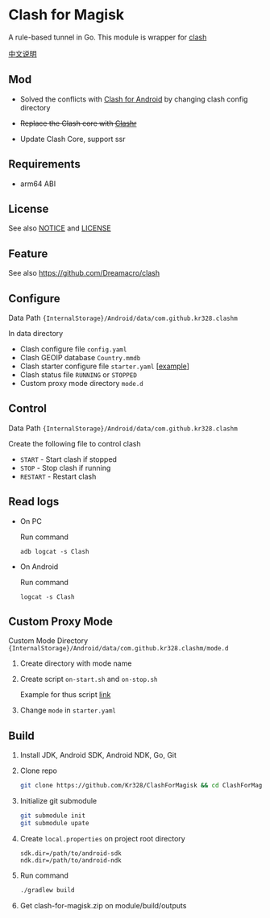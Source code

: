 # Clash for Magisk

A rule-based tunnel in Go. This module is wrapper for [clash](https://github.com/Dreamacro/clash) 

[中文说明](README_zh.md)

## Mod
- Solved the conflicts with [Clash for Android](https://github.com/Kr328/ClashForAndroid) by changing clash config directory

- ~~Replace the Clash core with [Clashr](https://github.com/BROBIRD/clash/releases)~~

- Update Clash Core, support ssr

## Requirements

* arm64 ABI

## License

See also [NOTICE](NOTICE) and [LICENSE](LICENSE)  

## Feature

See also https://github.com/Dreamacro/clash



## Configure

Data Path  `{InternalStorage}/Android/data/com.github.kr328.clashm`

In data directory

* Clash configure file `config.yaml`
* Clash GEOIP database `Country.mmdb`
* Clash starter configure file `starter.yaml` \[[example](https://github.com/Kr328/ClashForMagisk/blob/master/module/src/main/raw/magisk/core/starter.yaml)\]
* Clash status file `RUNNING` or `STOPPED`
* Custom proxy mode directory `mode.d`


## Control

Data Path  `{InternalStorage}/Android/data/com.github.kr328.clashm`

Create the following file to control clash

* `START` - Start clash if stopped
* `STOP` - Stop clash if running
* `RESTART` - Restart clash 



## Read logs

* On PC

  Run command

  `adb logcat -s Clash`

* On Android

  Run command

  `logcat -s Clash`



## Custom Proxy Mode

Custom Mode Directory `{InternalStorage}/Android/data/com.github.kr328.clashm/mode.d` 

1. Create directory with mode name

2. Create script `on-start.sh` and `on-stop.sh`

   Example for thus script [link](module/src/main/raw/magisk/core/mode.d/)

3. Change `mode` in `starter.yaml` 



## Build

1. Install JDK, Android SDK, Android NDK, Go, Git   

2. Clone repo
   
   ```bash
   git clone https://github.com/Kr328/ClashForMagisk && cd ClashForMagisk
   ```

3. Initialize git submodule

   ```bash
   git submodule init
   git submodule upate
   ```

4. Create `local.properties` on project root directory  
   ```properties
   sdk.dir=/path/to/android-sdk
   ndk.dir=/path/to/android-ndk
   ```

5. Run command   
   ```bash
   ./gradlew build
   ```

6. Get clash-for-magisk.zip on module/build/outputs  
